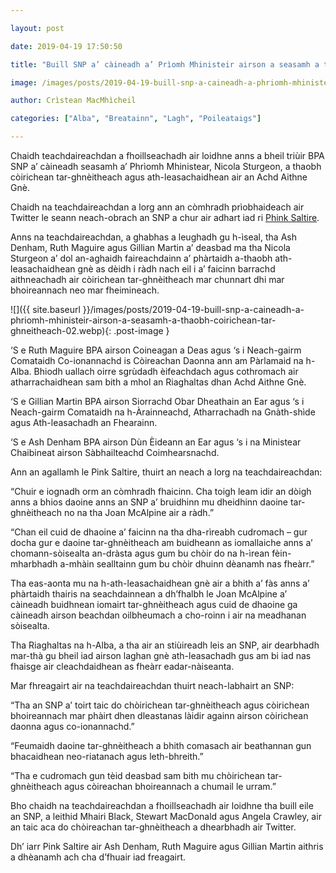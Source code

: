 ```yaml
---

layout: post

date: 2019-04-19 17:50:50

title: "Buill SNP a’ càineadh a’ Prìomh Mhinisteir airson a seasamh a thaobh còirichean tar-ghnèitheach"

image: /images/posts/2019-04-19-buill-snp-a-caineadh-a-phriomh-mhinisteir-airson-a-seasamh-a-thaobh-coirichean-tar-ghneitheach.webp

author: Crìstean MacMhìcheil

categories: ["Alba", "Breatainn", "Lagh", "Poileataigs"]

---
```


Chaidh teachdaireachdan a fhoillseachadh air loidhne anns a bheil triùir BPA SNP a’ càineadh seasamh a’ Phrìomh Mhinistear, Nicola Sturgeon, a thaobh còirichean tar-ghnèitheach agus ath-leasachaidhean air an Achd Aithne Gnè.

Chaidh na teachdaireachdan a lorg ann an còmhradh prìobhaideach air Twitter le seann neach-obrach an SNP a chur air adhart iad ri [Phink Saltire](https://pinksaltire.com/2019/04/17/leaks-reveal-critics-of-first-ministers-trans-rights-stance/).

Anns na teachdaireachdan, a ghabhas a leughadh gu h-ìseal, tha Ash Denham, Ruth Maguire agus Gillian Martin a’ deasbad ma tha Nicola Sturgeon a’ dol an-aghaidh faireachdainn a’ phàrtaidh a-thaobh ath-leasachaidhean gnè as dèidh i ràdh nach eil i a’ faicinn barrachd aithneachadh air còirichean tar-ghnèitheach mar chunnart dhi mar bhoireannach neo mar fheimineach.

![]({{ site.baseurl }}/images/posts/2019-04-19-buill-snp-a-caineadh-a-phriomh-mhinisteir-airson-a-seasamh-a-thaobh-coirichean-tar-ghneitheach-02.webp){: .post-image }

‘S e Ruth Maguire BPA airson Coineagan a Deas agus ‘s i Neach-gairm Comataidh Co-ionannachd is Còireachan Daonna ann am Pàrlamaid na h-Alba. Bhiodh uallach oirre sgrùdadh èifeachdach agus cothromach air atharrachaidhean sam bith a mhol an Riaghaltas dhan Achd Aithne Gnè.

‘S e Gillian Martin BPA airson Siorrachd Obar Dheathain an Ear agus ‘s i Neach-gairm Comataidh na h-Àrainneachd, Atharrachadh na Gnàth-shìde agus Ath-leasachadh an Fhearainn.

‘S e Ash Denham BPA airson Dùn Èideann an Ear agus ‘s i na Ministear Chaibineat airson Sàbhailteachd Coimhearsnachd.

Ann an agallamh le Pink Saltire, thuirt an neach a lorg na teachdaireachdan:

“Chuir e iognadh orm an còmhradh fhaicinn. Cha toigh leam idir an dòigh anns a bhios daoine anns an SNP a’ bruidhinn mu dheidhinn daoine tar-ghnèitheach no na tha Joan McAlpine air a ràdh.”

“Chan eil cuid de dhaoine a’ faicinn na tha dha-rìreabh cudromach – gur docha gur e daoine tar-ghnèitheach am buidheann as iomallaiche anns a’ chomann-sòisealta an-dràsta agus gum bu chòir do na h-ìrean fèin-mharbhadh a-mhàin sealltainn gum bu chòir dhuinn dèanamh nas fheàrr.”

Tha eas-aonta mu na h-ath-leasachaidhean gnè air a bhith a’ fàs anns a’ phàrtaidh thairis na seachdainnean a dh’fhalbh le Joan McAlpine a’ càineadh buidhnean iomairt tar-ghnèitheach agus cuid de dhaoine ga càineadh airson beachdan oilbheumach a cho-roinn i air na meadhanan sòisealta.

Tha Riaghaltas na h-Alba, a tha air an stiùireadh leis an SNP, air dearbhadh mar-thà gu bheil iad airson laghan gnè ath-leasachadh gus am bi iad nas fhaisge air cleachdaidhean as fheàrr eadar-nàiseanta.

Mar fhreagairt air na teachdaireachdan thuirt neach-labhairt an SNP:

“Tha an SNP a’ toirt taic do chòirichean tar-ghnèitheach agus còirichean bhoireannach mar phàirt dhen dleastanas làidir againn airson còirichean daonna agus co-ionannachd.”

“Feumaidh daoine tar-ghnèitheach a bhith comasach air beathannan gun bhacaidhean neo-riatanach agus leth-bhreith.”

“Tha e cudromach gun tèid deasbad sam bith mu chòirichean tar-ghnèitheach agus còireachan bhoireannach a chumail le urram.”

Bho chaidh na teachdaireachdan a fhoillseachadh air loidhne tha buill eile an SNP, a leithid Mhairi Black, Stewart MacDonald agus Angela Crawley, air an taic aca do chòireachan tar-ghnèitheach a dhearbhadh air Twitter.

Dh’ iarr Pink Saltire air Ash Denham, Ruth Maguire agus Gillian Martin aithris a dhèanamh ach cha d’fhuair iad freagairt.
